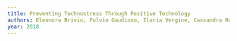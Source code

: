 ```yaml
---
title: Preventing Technostress Through Positive Technology
authors: Eleonora Brivio, Fulvio Gaudioso, Ilaria Vergine, Cassandra Rosa Mirizzi, Claudio Reina, Anna Stellari, Carlo Galimberti
year: 2018
---
```


